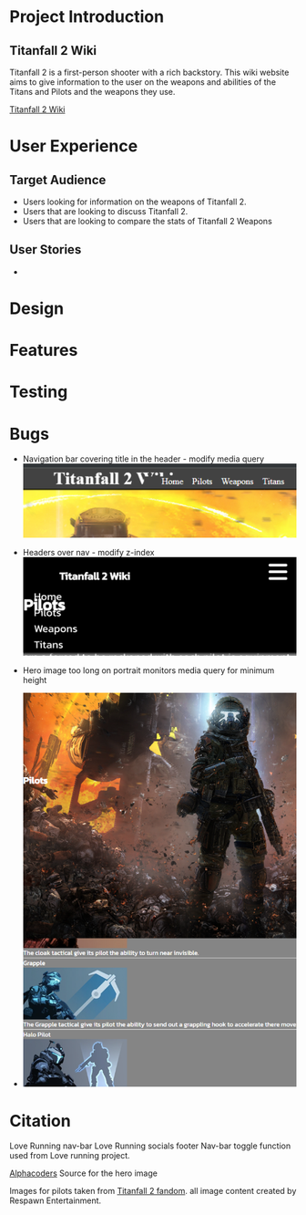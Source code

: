 # Project Introduction
## Titanfall 2 Wiki

Titanfall 2 is a first-person shooter with a rich backstory. This wiki website aims to give information to the user on the weapons and abilities of the Titans and Pilots and the weapons they use.

[Titanfall 2 Wiki](https://mulloo.github.io/Titanfall-2-Weapon-Wiki/)

# User Experience 

## Target Audience
- Users looking for information on the weapons of Titanfall 2.
- Users that are looking to discuss Titanfall 2.
- Users that are looking to compare the stats of Titanfall 2 Weapons

## User Stories
- 

# Design


# Features

# Testing

# Bugs
- Navigation bar covering title in the header   - modify media query
![Alt text](<nav bar covering header issue.png>)

- Headers over nav - modify z-index
![Alt text](<header elements over nav-1.jpg>)

- Hero image too long on portrait monitors media query for minimum height 
- ![Alt text](<portraite cover issue.png>)


# Citation

Love Running nav-bar
Love Running socials footer
Nav-bar toggle function used from Love running project.

[Alphacoders](https://wall.alphacoders.com/big.php?i=519153) Source for the hero image

Images for pilots taken from [Titanfall 2 fandom](https://titanfall2.fandom.com/wiki/Titanfall_2_Wiki).
all image content created by Respawn Entertainment.
